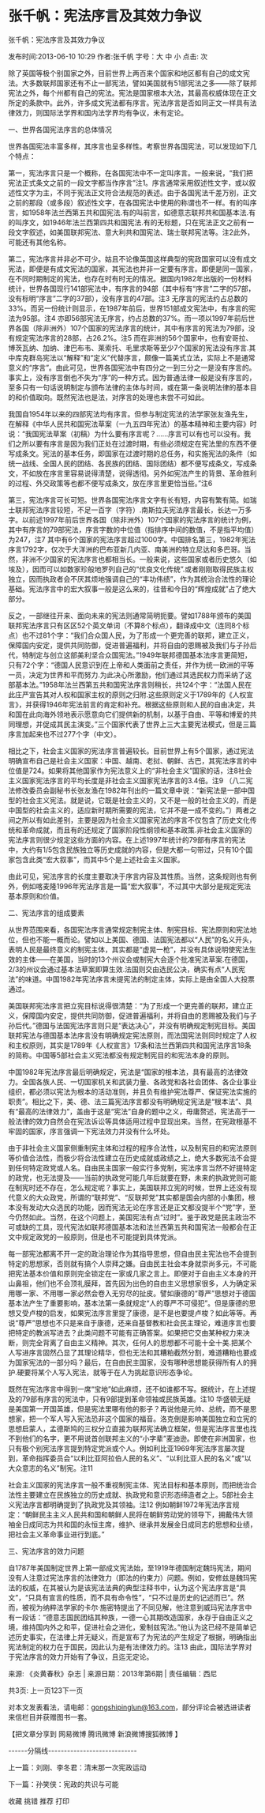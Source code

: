 # 张千帆：宪法序言及其效力争议



张千帆：宪法序言及其效力争议

发布时间:2013-06-10 10:29 作者:张千帆 字号：大 中 小 点击: 次

除了英国等极个别国家之外，目前世界上两百来个国家和地区都有自己的成文宪法。大多数联邦国家还有不止一部宪法，譬如美国就有51部宪法之多——除了联邦宪法之外，每个州都有自己的宪法。宪法是国家根本大法，其最高权威体现在正文所定的条款中。此外，许多成文宪法都有序言。宪法序言是否如同正文一样具有法律效力，则国际法学界和国内法学界均有争议，未有定论。



一、世界各国宪法序言的总体情况



世界各国宪法丰富多样，其序言也呈多样性。考察世界各国宪法，可以发现如下几个特点：



第一，宪法序言只是一个概称，在各国宪法中不一定叫序言。一般来说，“我们把宪法正式条文之前的一段文字都当作序言”注1。序言通常采用叙述性文字，或以叙述性文字为主，不同于宪法正文符合法规范的表述。由于各国宪法千差万别，正文之前的那段（或多段）叙述性文字，在各国宪法中使用的称谓也不一样。有的叫序言，如1958年法兰西第五共和国宪法.有的叫前言，如德意志联邦共和国基本法.有的叫序文，如1946年法兰西第四共和国宪法.有的无标题，只在宪法正文之前有一段文字叙述，如美国联邦宪法、意大利共和国宪法、瑞士联邦宪法等。注2此外，可能还有其他名称。



第二，宪法序言并非必不可少。姑且不论像英国这样典型的宪政国家可以没有成文宪法，即便是有成文宪法的国家，其宪法也并非一定要有序言。即便是同一国家，在不同时期制定的宪法，也存在时有时无的情况。据国内1982年出版的一份材料统计，世界各国现行141部宪法中，有序言的94部（其中标有“序言”二字的57部，没有标明“序言”二字的37部），没有序言的47部。注3 无序言的宪法约占总数的33%。而另一份统计则显示，在1987年前后，世界151部成文宪法中，有序言的宪法为95部。注4 亦即56部宪法无序言，约占总数的37%。而一项以1997年前后世界各国（除非洲外）107个国家的宪法序言的统计，其中有序言的宪法为79部，没有规定宪法序言的28部，占26.2%。注5 而在非洲的56个国家中，也有安哥拉、博茨瓦纳、加纳、津巴布韦、莱索托、毛里求斯等至少7个国家的宪法没有序言.其中库克群岛宪法以“解释”和“定义”代替序言，颇像一篇美式立法，实际上不是通常意义的“序言”。由此可见，世界各国宪法中有四分之一到三分之一是没有序言的。事实上，没有序言倒也不失为“序”的一种方式。因为普通法律一般是没有序言的，至多只有一句话说明制定与颁布法律的主体与时间，或在第一条说明法律的基本目的和价值取向。既然宪法也是法，对序言的处理也未尝不可如此。



我国自1954年以来的四部宪法均有序言。但参与制定宪法的法学家张友渔先生，在解释《中华人民共和国宪法草案（一九五四年宪法）的基本精神和主要内容》时说：“我国宪法草案（初稿）为什么要有序言呢？……序言可以有也可以没有。我们之所以要有序言是因为我们正处在过渡时期，有些必须规定在宪法里的东西不便写成条文。宪法的基本任务，即国家在过渡时期的总任务，和实施宪法的条件（如统一战线、全国人民的团结、各民族的团结、国际团结）都不便写成条文，写成条文，不如放在序言里容易说得清楚，说得透彻。另外如宪法产生的背景、革命胜利的过程、外交政策等也都不便写成条文，放在序言里更恰当些。”注6



第三，宪法序言可长可短。世界各国宪法序言文字有长有短，内容有繁有简。如瑞士联邦宪法序言较短，不足一百字（字符）.南斯拉夫宪法序言最长，长达一万多字。以前述1997年前后世界各国（除非洲外）107个国家的宪法序言的统计为例，其中有序言的79部宪法，序言字数的中位值（指排序中间的数值，不是指平均值）为247，注7 其中有6个国家的宪法序言超过1000字。中国排名第三，1982年宪法序言1792字，仅次于大洋洲的巴布亚新几内亚、南美洲的特立尼达和多巴哥。当然，非洲不少国家的宪法序言也都相当长。一般来说，这些国家或者历史悠久（如埃及），因而可以如数家珍般地罗列自己的“优良文化传统”.或者刚刚取得民族主权独立，因而执政者会不厌其烦地强调自己的“丰功伟绩”，作为其统治合法性的理论基础。宪法序言中的宏大叙事一般是这么来的，往昔和今日的“辉煌成就”占了绝大部分。



反之，一部继往开来、面向未来的宪法则通常简明扼要。譬如1788年颁布的美国联邦宪法序言只有区区52个英文单词（不算8个标点），翻译成中文（连同8个标点）也不过81个字：“我们合众国人民，为了形成一个更完善的联邦，建立正义，保障国内安定，提供共同防御，促进普遍福利，并将自由的恩赐被及我们与子孙后代，特制定与创立这部美利坚合众国宪法。”1949年联邦德国基本法序言更简短，只有72个字：“德国人民意识到在上帝和人类面前之责任，并作为统一欧洲的平等一员，决定为世界和平而努力.为此决心所激励，他们通过其选民权力而采纳了这部基本法。”1958年法兰西第五共和国宪法序言则稍长，共124个字：“法国人民在此庄严宣告其对人权和国家主权的原则之归附.这些原则定义于1789年的《人权宣言》，并获得1946年宪法前言的肯定和补充。根据这些原则和人民的自由决定，共和国在此向海外领地表示愿意向它们提供新的机制，以基于自由、平等和博爱的共同理想，并促成其民主演变。”三个国家代表了世界上三大主要宪法模式，但是三篇序言加起来也不过277个字（中文）。



相比之下，社会主义国家的宪法序言普遍较长。目前世界上有5个国家，通过宪法明确宣布自己是社会主义国家：中国、越南、老挝、朝鲜、古巴，其宪法序言的中位值是724。如果将其他国家作为宪法意义上的“非社会主义”国家的话，注8社会主义国家宪法序言的平均长度是非社会主义国家宪法序言的3.4倍。注9 （八二宪法修改委员会副秘书长张友渔在1982年刊出的一篇文章中说：“新宪法是一部中国型的社会主义宪法。就是说，它既是社会主义的，又不是一般的社会主义的，而是中国型的社会主义的，适应新时期所需要的宪法，它并不是一成不变的。”）两者之间之所以有如此差别，主要是因为社会主义国家宪法的序言不仅包含了历史文化传统和革命成就，而且有的还规定了国家阶段性纲领和基本政策.非社会主义国家的宪法序言则很少规定这些方面的内容。在上述1997年统计的79部有序言的宪法中，大约有1/5包含民族独立等历史成就的内容，但是大都一句带过，只有10个国家包含此类“宏大叙事”，而其中5个是上述社会主义国家。



由此可见，宪法序言的长度主要取决于序言内容及其性质。当然，这条规则也有例外，例如喀麦隆1996年宪法序言是一篇“宏大叙事”，不过其中大部分是规定宪法基本原则和价值。



二、宪法序言的组成要素



从世界范围来看，各国宪法序言通常规定制宪主体、制宪目标、宪法原则和宪法地位，但也不能一概而论。譬如以上美国、德国、法国宪法都以“人民”的名义开头，表明人民是最终意义的制宪主体，其实都是“虚晃一枪”，并没有具体说明使宪法生效的主体——在美国，当时的13个州议会或制宪大会逐个批准宪法草案.在德国，2/3的州议会通过基本法草案即算生效.法国则交由选民公决，确实有点“人民宪法”的味道。中国1982年宪法序言未提宪法的制定主体，实际上是由全国人大投票通过。



美国联邦宪法序言把立宪目标说得很清楚：“为了形成一个更完善的联邦，建立正义，保障国内安定，提供共同防御，促进普遍福利，并将自由的恩赐被及我们与子孙后代。”德国与法国宪法序言则只是“表达决心”，并没有明确规定制宪目标。美国联邦宪法与德国基本法序言没有明确规定宪法原则，而法国宪法则同时规定了人权和主权原则，其实是1789年《人权宣言》17条和法兰西第四共和国宪法序言18条的简称。中国等5部社会主义宪法都没有规定制宪目的和宪法本身的原则。



中国1982年宪法序言最后明确规定，宪法是“国家的根本法，具有最高的法律效力。全国各族人民、一切国家机关和武装力量、各政党和各社会团体、各企业事业组织，都必须以宪法为根本的活动准则，并且负有维护宪法尊严、保证宪法实施的职责”。相比之下，美、德、法三篇宪法序言都没有明确规定宪法是“根本法”、具有“最高的法律效力”，盖由于这是“宪法”自身的题中之义，毋庸赘述，宪法高于一般法律的效力自然会在宪法诉讼等具体适用过程中显现出来。当然，在宪政根基不牢固的国家，序言强调一下宪法效力并没有什么坏处。



由于非社会主义国家侧重制宪主体和过程的程序合法性，以及制宪目的和宪法原则等价值合法性，而极少将合法性建立在历史成就或政绩之上，绝大多数宪法不会提到任何特定政党或人名。自由民主国家一般实行多党制，宪法序言当然不好提特定的政党，也无法提及——当前的执政党可能几年后就要在野，未来的执政党则可能在制宪时还不存在，怎么规定呢？事实上，美国联邦立宪的时候，世界上还没有现代意义的大众政党，所谓的“联邦党”、“反联邦党”其实都是国会内部的小集团，根本没有发动大众选民的功能，因而宪法无论在序言还是正文都没提半个“党”字，至今仍然如此。当然，在这个问题上，美国宪法有点“过时”。鉴于政党是民主政治不可或缺的工具，现代宪法如联邦德国基本法和法兰西第五共和国宪法一般都会在正文中规定政党的一般原则，但是也不可能提到具体党派。



每一部宪法都离不开一定的政治理论作为其指导思想，但自由民主宪法也不会提到特定的思想家，否则就有搞个人崇拜之嫌。自由民主社会本身就崇尚多元，不可能把宪法基本价值和原则完全锁定在一家或几家之言上。即便对于自由主义本身的开山鼻祖，他们也不会顶礼膜拜，首先因为出色的自由主义思想家很多，人为确定采用哪一家、不用哪一家必然会卷入无穷尽的扯皮。譬如康德的“尊严”思想对于德国基本法产生了重要影响，基本法第一条就规定“人的尊严不可侵犯”。但是康德的思想又受卢梭的启发，如果宪法序言里提了康德，是不是也要提卢梭？如此等等。再说“尊严”思想也不只是来自于康德，还来自基督教和社会民主理论，难道序言也要把特定的教派写进去？此类问题不可能有正确答案。如果把它交由某种权力来决断，则完全背离了自由主义精神。其次，任何人的思想都不可能十全十美.把某个人写进序言固然凸显了其理论精华，但也无法和其糟粕截然分割，难道糟粕也要成为国家宪法的一部分吗？最后，在自由民主国家，没有哪种思想能获得所有人的拥护.硬要将某个人写入宪法，就等于在人为挑起意识形态争论。



既然在宪法序言中得到一席“宝地”如此麻烦，还不如谁都不写。据统计，在上述提及的79部有序言的宪法中，只有9部提到革命领袖或民族英雄。注10 华盛顿无疑是美国第一开国英雄，但是宪法里哪有他的影子？再说他是元帅、总统，而不是思想家，把一个军人写入宪法恐非这个国家的福音。洛克倒是影响美国独立和立宪的思想启蒙人，孟德斯鸠的三权分立直接为联邦宪法确立框架，但是宪法序言里也找不到他们的名字，更不用说首创联邦主义的“小字辈”麦迪逊。即使在非洲国家，也只有极个别宪法序言提到特定党派或个人。例如利比亚1969年宪法序言屡次提到，革命指挥委员会“以利比亚阿拉伯人民的名义”、“以利比亚人民的名义”或“以大众意志的名义”制宪。注11



社会主义国家的宪法序言一般不重视制宪主体、宪法目标和基本原则，而把统治合法性主要建立在民族独立的历史成就、执政党和意识形态缔造者之上。5部社会主义宪法序言都明确提到了执政党及其领袖。注12 例如朝鲜1972年宪法序言规定：“朝鲜民主主义人民共和国和朝鲜人民将在朝鲜劳动党的领导下，拥戴伟大领袖金日成同志为共和国的永恒主席，维护、继承并发展金日成同志的思想和业绩，把社会主义革命事业进行到底。”



三、宪法序言的效力问题



自1787年美国制定世界上第一部成文宪法始，至1919年德国制定魏玛宪法，期间没有人注意过宪法序言的法律效力（即法的约束力）问题。例如，安修兹是魏玛宪法的权威，在其被认为是该宪法法典的典型注释书中，认为这个宪法序言是“具文”，“只具有宣言的性质，而不具有命令性”，“只不过是历史的记述而已”。然而，被视为纳粹法学家的卡尔·施密特提出了不同见解，他注意到威玛宪法序言中有一段话：“德意志国民团结其种族，一德一心其期改造国家，永存于自由正义之境，维持国内外之和平，促进社会之进化，爰制兹宪法。”他认为这已经不是简单记述历史事实，在法律上并无疑义，而是宣布了为宪法的产生规定了根据，明确指出宪法制定的权力在于国民，因此认为是有法律效力的。注13 由此，国际法学界对于宪法序言的效力开始有了争议，且迄无定论。



来源: 《炎黄春秋》杂志 | 来源日期：2013年第6期 | 责任编辑：西尼

共3页: 上一页123下一页

对本文发表看法，请电邮：gongshipinglun@163.com，部分评论会被选进读者来信栏目并获赠图书一套。

【把文章分享到 网易微博 腾讯微博 新浪微博搜狐微博 】

------分隔线----------------------------

上一篇：刘刚、李冬君：清末那一次宪政运动

下一篇：孙笑侠：宪政的共识与可能

收藏 挑错 推荐 打印